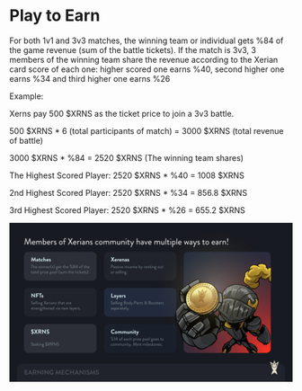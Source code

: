 # Play to Earn

For both 1v1 and 3v3 matches, the winning team or individual gets %84 of the game revenue (sum of the battle tickets). If the match is 3v3, 3 members of the winning team share the revenue according to the Xerian card score of each one: higher scored one earns %40, second higher one earns %34 and third higher one earns %26&#x20;

Example:&#x20;

Xerns pay 500 $XRNS as the ticket price to join a 3v3 battle.

500 $XRNS \* 6 (total participants of match) = 3000 $XRNS (total revenue of battle)&#x20;

3000 $XRNS \* %84 = 2520 $XRNS (The winning team shares)&#x20;

The Highest Scored Player: 2520 $XRNS \* %40 = 1008 $XRNS&#x20;

2nd Highest Scored Player: 2520 $XRNS \* %34 = 856.8 $XRNS&#x20;

3rd Highest Scored Player: 2520 $XRNS \* %26 = 655.2 $XRNS

![](../.gitbook/assets/earning-07.jpg)
